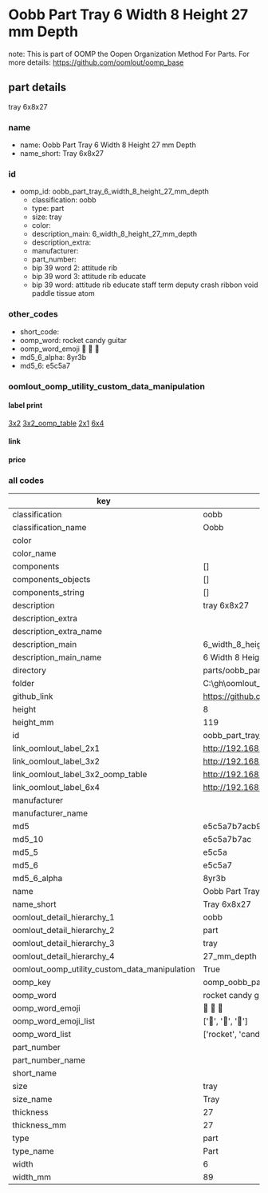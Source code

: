 # Oobb Part Tray 6 Width 8 Height 27 mm Depth  

note: This is part of OOMP the Oopen Organization Method For Parts. For more details: https://github.com/oomlout/oomp_base

##  part details
  



tray 6x8x27



### name
* name: Oobb Part Tray 6 Width 8 Height 27 mm Depth
* name_short: Tray 6x8x27 
### id
* oomp_id: oobb_part_tray_6_width_8_height_27_mm_depth
  * classification: oobb
  * type: part
  * size: tray
  * color: 
  * description_main: 6_width_8_height_27_mm_depth
  * description_extra: 
  * manufacturer: 
  * part_number: 
  * bip 39 word 2: attitude rib
  * bip 39 word 3: attitude rib educate
  * bip 39 word: attitude rib educate staff term deputy crash ribbon void paddle tissue atom

### other_codes
* short_code: 
* oomp_word: rocket candy guitar
* oomp_word_emoji :rocket: :candy: :guitar:
* md5_6_alpha: 8yr3b
* md5_6: e5c5a7






### oomlout_oomp_utility_custom_data_manipulation
#### label print
[3x2](http://192.168.1.245:1112/?label=oomp%208yr3b)
[3x2_oomp_table](http://192.168.1.108:1112/?label=oomp%208yr3b)
[2x1](http://192.168.1.242:1112/?label=oomp%208yr3b)
[6x4](http://192.168.1.55:1112/?label=oomp%208yr3b)    

#### link

                              

#### price







### all codes 
| key | value |  
| --- | --- |  
| classification | oobb |  
| classification_name | Oobb |  
| color |  |  
| color_name |  |  
| components | [] |  
| components_objects | [] |  
| components_string | [] |  
| description | tray 6x8x27 |  
| description_extra |  |  
| description_extra_name |  |  
| description_main | 6_width_8_height_27_mm_depth |  
| description_main_name | 6 Width 8 Height 27 mm Depth |  
| directory | parts/oobb_part_tray_6_width_8_height_27_mm_depth |  
| folder | C:\gh\oomlout_oobb_version_4_generated_parts\parts\oobb_part_tray_6_width_8_height_27_mm_depth |  
| github_link | https://github.com/oomlout/oomlout_oomp_part_src/tree/main/parts/oobb_part_tray_6_width_8_height_27_mm_depth |  
| height | 8 |  
| height_mm | 119 |  
| id | oobb_part_tray_6_width_8_height_27_mm_depth |  
| link_oomlout_label_2x1 | http://192.168.1.242:1112/?label=oomp%208yr3b |  
| link_oomlout_label_3x2 | http://192.168.1.245:1112/?label=oomp%208yr3b |  
| link_oomlout_label_3x2_oomp_table | http://192.168.1.108:1112/?label=oomp%208yr3b |  
| link_oomlout_label_6x4 | http://192.168.1.55:1112/?label=oomp%208yr3b |  
| manufacturer |  |  
| manufacturer_name |  |  
| md5 | e5c5a7b7acb9064ced6fbd408d2e3875 |  
| md5_10 | e5c5a7b7ac |  
| md5_5 | e5c5a |  
| md5_6 | e5c5a7 |  
| md5_6_alpha | 8yr3b |  
| name | Oobb Part Tray 6 Width 8 Height 27 mm Depth |  
| name_short | Tray 6x8x27  |  
| oomlout_detail_hierarchy_1 | oobb |  
| oomlout_detail_hierarchy_2 | part |  
| oomlout_detail_hierarchy_3 | tray |  
| oomlout_detail_hierarchy_4 | 27_mm_depth |  
| oomlout_oomp_utility_custom_data_manipulation | True |  
| oomp_key | oomp_oobb_part_tray_6_width_8_height_27_mm_depth |  
| oomp_word | rocket candy guitar |  
| oomp_word_emoji | :rocket: :candy: :guitar: |  
| oomp_word_emoji_list | [':rocket:', ':candy:', ':guitar:'] |  
| oomp_word_list | ['rocket', 'candy', 'guitar'] |  
| part_number |  |  
| part_number_name |  |  
| short_name |  |  
| size | tray |  
| size_name | Tray |  
| thickness | 27 |  
| thickness_mm | 27 |  
| type | part |  
| type_name | Part |  
| width | 6 |  
| width_mm | 89 |  
